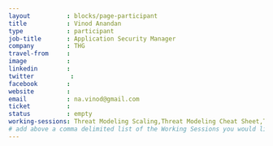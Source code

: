 ```yaml
---
layout          : blocks/page-participant
title           : Vinod Anandan
type            : participant
job-title       : Application Security Manager
company         : THG
travel-from     :
image           :
linkedin        :
twitter          :
facebook        :
website         :
email           : na.vinod@gmail.com
ticket          :
status          : empty
working-sessions: Threat Modeling Scaling,Threat Modeling Cheat Sheet,Threat Modeling Templates,Threat Modeling Where do I Start?,Agile Practices for Security Teams,Define Agile Security Practices,Security Champions,Security Guild vs Security Champions,Using Security Risks to Measure Agile Practices,Securing Legacy Applications,Security Guidance and Feedback in IDE,GDPR and DPO AppSec implications,AppSec SOC Monitoring Visualisation, Dependency Check,BDD for Cloud Security, AppSec Review and Pentest Playbook,Bug Bounty Playbook,Playbooks Common Format,Creating AppSec Teams,Teaching Attacker perspective to Developers,Mobile Security Testing Guide (MSTG),Application Security Guide for CISO,CISO Round table,SAMM Metrics for Enterprise,Mobilising Business Lines for Security (panel),MSTG Book Sprint - Android Testing Guide,Internal Bug Bounties Programmes,Lessons learned from public bug bounties programmes,Scaling Static Analysis Reviews and Deployments
# add above a comma delimited list of the Working Sessions you would like to attend (use the session's title)
---
```


<!-- put more details about participant here -->
